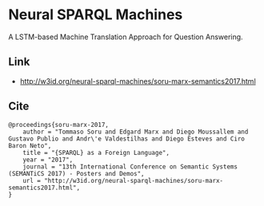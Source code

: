 # Neural SPARQL Machines
A LSTM-based Machine Translation Approach for Question Answering.

## Link

* http://w3id.org/neural-sparql-machines/soru-marx-semantics2017.html

## Cite

```
@proceedings{soru-marx-2017,
	author = "Tommaso Soru and Edgard Marx and Diego Moussallem and Gustavo Publio and Andr\'e Valdestilhas and Diego Esteves and Ciro Baron Neto",
	title = "{SPARQL} as a Foreign Language",
	year = "2017",
	journal = "13th International Conference on Semantic Systems (SEMANTiCS 2017) - Posters and Demos",
	url = "http://w3id.org/neural-sparql-machines/soru-marx-semantics2017.html",
}
```
